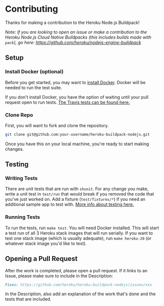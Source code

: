 # Contributing

Thanks for making a contribution to the Heroku Node.js Buildpack!

*Note: If you are looking to open an issue or make a contribution to the Heroku Node.js Cloud Native Buildpacks (this includes builds made with `pack`), go here: https://github.com/heroku/nodejs-engine-buildpack*

## Setup

### Install Docker (optional)

Before you get started, you may want to [install Docker](https://docs.docker.com/engine/install/). Docker will be needed to run the test suite.

If you don't install Docker, you have the option of waiting until your pull request open to run tests. [The Travis tests can be found here.](https://travis-ci.com/github/heroku/heroku-buildpack-nodejs/pull_requests)

### Clone Repo

First, you will want to fork and clone the repository.

```sh
git clone git@github.com:your-username/heroku-buildpack-nodejs.git
```

Once you have this on your local machine, you're ready to start making changes.

## Testing

### Writing Tests

There are unit tests that are run with `shunit`. For any change you make, write a unit test in `test/run` that would break if you removed the code that you've just worked on. Add a fixture (`test/fixtures/*`) if you need an additional sample app to test with. [More info about testing here.](https://github.com/heroku/heroku-buildpack-nodejs#tests)

### Running Tests

To run the tests, run `make test`. You will need Docker installed. This will start a test run of all 3 Heroku stack images that will run serially. If you want to test one stack image (which is usually adequate), run `make heroku-20` (or whatever stack image you'd like to test).

## Opening a Pull Request

After the work is completed, please open a pull request. If it links to an Issue, please make sure to include in the Description:

```md
Fixes: https://github.com/heroku/heroku-buildpack-nodejs/issues/xxx
```

In the Description, also add an explanation of the work that's done and the tests that are included.
